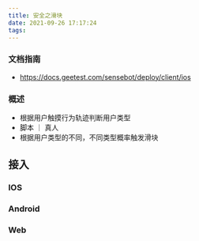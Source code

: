```yaml
---
title: 安全之滑块
date: 2021-09-26 17:17:24
tags:
---
```

### 文档指南
- https://docs.geetest.com/sensebot/deploy/client/ios

### 概述
- 根据用户触摸行为轨迹判断用户类型
- 脚本 ｜ 真人 
- 根据用户类型的不同，不同类型概率触发滑块

## 接入

### IOS
### Android
### Web